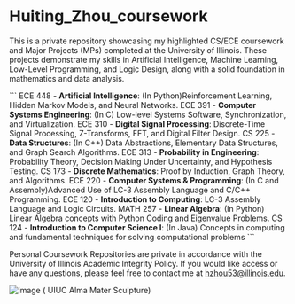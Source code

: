 # Huiting_Zhou_coursework

This is a private repository showcasing my highlighted CS/ECE coursework and Major Projects (MPs) completed at the University of Illinois. These projects demonstrate my skills in Artificial Intelligence, Machine Learning, Low-Level Programming, and Logic Design, along with a solid foundation in mathematics and data analysis.

\`\`\`
ECE 448 - **Artificial Intelligence**: (In Python)Reinforcement Learning, Hidden Markov Models, and Neural Networks.
ECE 391 - **Computer Systems Engineering**: (In C) Low-level Systems Software, Synchronization, and Virtualization.
ECE 310 - **Digital Signal Processing**: Discrete-Time Signal Processing, Z-Transforms, FFT, and Digital Filter Design.
CS 225 - **Data Structures**: (In C++) Data Abstractions, Elementary Data Structures, and Graph Search Algorithms.
ECE 313 - **Probability in Engineering**: Probability Theory, Decision Making Under Uncertainty, and Hypothesis Testing.
CS 173 - **Discrete Mathematics**: Proof by Induction, Graph Theory, and Algorithms.
ECE 220 - **Computer Systems & Programming**: (In C and Assembly)Advanced Use of LC-3 Assembly Language and C/C++ Programming.
ECE 120 - **Introduction to Computing**: LC-3 Assembly Language and Logic Circuits.
MATH 257 - **Linear Algebra**: (In Python) Linear Algebra concepts with Python Coding and Eigenvalue Problems.
CS 124 - **Introduction to Computer Science I**: (In Java) Concepts in computing and fundamental techniques for solving computational problems
\`\`\`

Personal Coursework Repositories are private in accordance with the University of Illinois Academic Integrity Policy. If you would like access or have any questions, please feel free to contact me at hzhou53@illinois.edu.

![image](https://github.com/user-attachments/assets/47c1efeb-536f-4db0-9673-fe3a866c9086)
( UIUC Alma Mater Sculpture)
